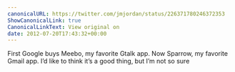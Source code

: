 ```yaml
---
canonicalURL: https://twitter.com/jmjordan/status/226371780246372353
ShowCanonicalLink: true
CanonicalLinkText: View original on
date: 2012-07-20T17:43:32+00:00
---
```

First Google buys Meebo, my favorite Gtalk app. Now Sparrow, my favorite Gmail app. I’d like to think it’s a good thing, but I’m not so sure